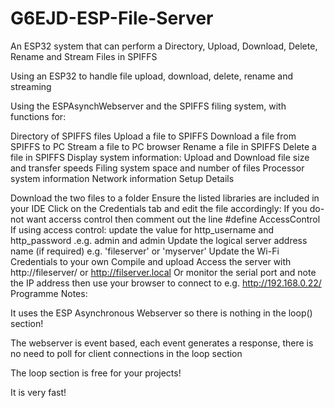 # G6EJD-ESP-File-Server
An ESP32 system that can perform a Directory, Upload, Download, Delete, Rename and Stream Files in SPIFFS

Using an ESP32 to handle file upload, download, delete, rename and streaming

Using the ESPAsynchWebserver and the SPIFFS filing system, with functions for:

Directory of SPIFFS files
Upload a file to SPIFFS
Download a file from SPIFFS to PC
Stream a file to PC browser
Rename a file in SPIFFS
Delete a file in SPIFFS
Display system information:
Upload and Download file size and transfer speeds
Filing system space and number of files
Processor system information
Network information
Setup Details

Download the two files to a folder
Ensure the listed libraries are included in your IDE
Click on the Credentials tab and edit the file accordingly:
If you do-not want accerss control then comment out the line #define AccessControl
If using access control: update the value for http_username and http_password .e.g. admin and admin
Update the logical server address name (if required) e.g. 'fileserver' or 'myserver'
Update the Wi-Fi Credentials to your own
Compile and upload
Access the server with http://fileserver/ or http://filserver.local
Or monitor the serial port and note the IP address then use your browser to connect to e.g. http://192.168.0.22/
Programme Notes:

It uses the ESP Asynchronous Webserver so there is nothing in the loop() section!

The webserver is event based, each event generates a response, there is no need to poll for client connections in the loop section

The loop section is free for your projects!

It is very fast!
